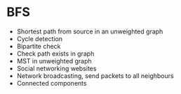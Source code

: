 # BFS

- Shortest path from source in an unweighted graph
- Cycle detection
- Bipartite check
- Check path exists in graph
- MST in unweighted graph
- Social networking websites
- Network broadcasting, send packets to all neighbours
- Connected components
